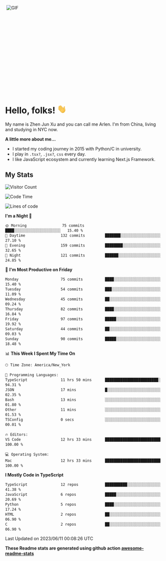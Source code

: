 <img align="right" alt="GIF" src="https://media.giphy.com/media/xUA7bdpLxQhsSQdyog/giphy.gif" width="500" height="320" />

# Hello, folks! <img src="https://raw.githubusercontent.com/arlenxuzj/arlenxuzj/master/assets/wave.gif" width="30px">

My name is Zhen Jun Xu and you can call me Arlen. I'm from China, living and studying in NYC now.

**A little more about me...**

 - I started my coding journey in 2015 with Python/C in university.
 - I play in `.tsx?`, `.jsx?`, `css` every day.
 - I like JavaScript ecosystem and currently learning Next.js Framework.

## My Stats

![Visitor Count](https://komarev.com/ghpvc/?username=arlenxuzj&color=blue&label=Profile+Views)

<!--START_SECTION:waka-->
![Code Time](http://img.shields.io/badge/Code%20Time-3%2C312%20hrs%2059%20mins-blue)

![Lines of code](https://img.shields.io/badge/From%20Hello%20World%20I%27ve%20Written-841.2%20thousand%20lines%20of%20code-blue)

**I'm a Night 🦉** 

```text
🌞 Morning                75 commits          ████░░░░░░░░░░░░░░░░░░░░░   15.40 % 
🌆 Daytime                132 commits         ███████░░░░░░░░░░░░░░░░░░   27.10 % 
🌃 Evening                159 commits         ████████░░░░░░░░░░░░░░░░░   32.65 % 
🌙 Night                  121 commits         ██████░░░░░░░░░░░░░░░░░░░   24.85 % 
```
📅 **I'm Most Productive on Friday** 

```text
Monday                   75 commits          ████░░░░░░░░░░░░░░░░░░░░░   15.40 % 
Tuesday                  54 commits          ███░░░░░░░░░░░░░░░░░░░░░░   11.09 % 
Wednesday                45 commits          ██░░░░░░░░░░░░░░░░░░░░░░░   09.24 % 
Thursday                 82 commits          ████░░░░░░░░░░░░░░░░░░░░░   16.84 % 
Friday                   97 commits          █████░░░░░░░░░░░░░░░░░░░░   19.92 % 
Saturday                 44 commits          ██░░░░░░░░░░░░░░░░░░░░░░░   09.03 % 
Sunday                   90 commits          █████░░░░░░░░░░░░░░░░░░░░   18.48 % 
```


📊 **This Week I Spent My Time On** 

```text
🕑︎ Time Zone: America/New_York

💬 Programming Languages: 
TypeScript               11 hrs 50 mins      ████████████████████████░   94.31 % 
JSON                     17 mins             █░░░░░░░░░░░░░░░░░░░░░░░░   02.35 % 
Bash                     13 mins             ░░░░░░░░░░░░░░░░░░░░░░░░░   01.80 % 
Other                    11 mins             ░░░░░░░░░░░░░░░░░░░░░░░░░   01.53 % 
TSConfig                 0 secs              ░░░░░░░░░░░░░░░░░░░░░░░░░   00.01 % 

🔥 Editors: 
VS Code                  12 hrs 33 mins      █████████████████████████   100.00 % 

💻 Operating System: 
Mac                      12 hrs 33 mins      █████████████████████████   100.00 % 
```

**I Mostly Code in TypeScript** 

```text
TypeScript               12 repos            ██████████░░░░░░░░░░░░░░░   41.38 % 
JavaScript               6 repos             █████░░░░░░░░░░░░░░░░░░░░   20.69 % 
Python                   5 repos             ████░░░░░░░░░░░░░░░░░░░░░   17.24 % 
HTML                     2 repos             ██░░░░░░░░░░░░░░░░░░░░░░░   06.90 % 
C                        2 repos             ██░░░░░░░░░░░░░░░░░░░░░░░   06.90 % 
```




 Last Updated on 2023/06/11 00:08:26 UTC
<!--END_SECTION:waka-->

**These Readme stats are generated using github action [awesome-readme-stats](https://github.com/anmol098/waka-readme-stats)**

